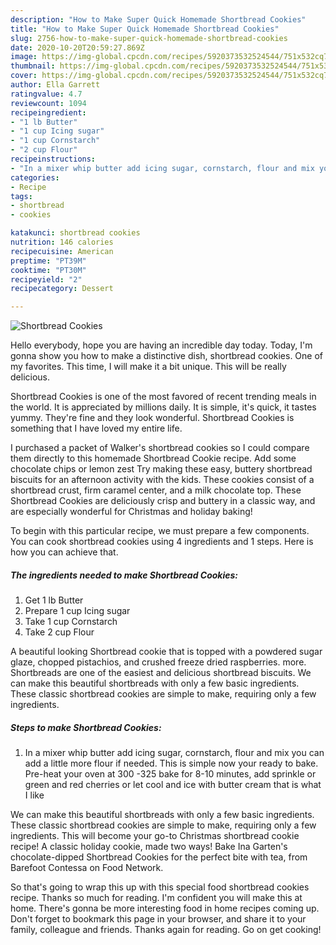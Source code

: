 ```yaml
---
description: "How to Make Super Quick Homemade Shortbread Cookies"
title: "How to Make Super Quick Homemade Shortbread Cookies"
slug: 2756-how-to-make-super-quick-homemade-shortbread-cookies
date: 2020-10-20T20:59:27.869Z
image: https://img-global.cpcdn.com/recipes/5920373532524544/751x532cq70/shortbread-cookies-recipe-main-photo.jpg
thumbnail: https://img-global.cpcdn.com/recipes/5920373532524544/751x532cq70/shortbread-cookies-recipe-main-photo.jpg
cover: https://img-global.cpcdn.com/recipes/5920373532524544/751x532cq70/shortbread-cookies-recipe-main-photo.jpg
author: Ella Garrett
ratingvalue: 4.7
reviewcount: 1094
recipeingredient:
- "1 lb Butter"
- "1 cup Icing sugar"
- "1 cup Cornstarch"
- "2 cup Flour"
recipeinstructions:
- "In a mixer whip butter add icing sugar, cornstarch, flour and mix you can add a little more flour if needed. This is simple now your ready to bake.  Pre-heat your oven at 300 -325 bake for 8-10 minutes, add sprinkle or green and red cherries or let cool and ice with butter cream that is what I like"
categories:
- Recipe
tags:
- shortbread
- cookies

katakunci: shortbread cookies 
nutrition: 146 calories
recipecuisine: American
preptime: "PT39M"
cooktime: "PT30M"
recipeyield: "2"
recipecategory: Dessert

---
```



![Shortbread Cookies](https://img-global.cpcdn.com/recipes/5920373532524544/751x532cq70/shortbread-cookies-recipe-main-photo.jpg)

Hello everybody, hope you are having an incredible day today. Today, I'm gonna show you how to make a distinctive dish, shortbread cookies. One of my favorites. This time, I will make it a bit unique. This will be really delicious.

Shortbread Cookies is one of the most favored of recent trending meals in the world. It is appreciated by millions daily. It is simple, it's quick, it tastes yummy. They're fine and they look wonderful. Shortbread Cookies is something that I have loved my entire life.

I purchased a packet of Walker&#39;s shortbread cookies so I could compare them directly to this homemade Shortbread Cookie recipe. Add some chocolate chips or lemon zest Try making these easy, buttery shortbread biscuits for an afternoon activity with the kids. These cookies consist of a shortbread crust, firm caramel center, and a milk chocolate top. These Shortbread Cookies are deliciously crisp and buttery in a classic way, and are especially wonderful for Christmas and holiday baking!


To begin with this particular recipe, we must prepare a few components. You can cook shortbread cookies using 4 ingredients and 1 steps. Here is how you can achieve that.

<!--inarticleads1-->

##### The ingredients needed to make Shortbread Cookies:

1. Get 1 lb Butter
1. Prepare 1 cup Icing sugar
1. Take 1 cup Cornstarch
1. Take 2 cup Flour


A beautiful looking Shortbread cookie that is topped with a powdered sugar glaze, chopped pistachios, and crushed freeze dried raspberries. more. Shortbreads are one of the easiest and delicious shortbread biscuits. We can make this beautiful shortbreads with only a few basic ingredients. These classic shortbread cookies are simple to make, requiring only a few ingredients. 

<!--inarticleads2-->

##### Steps to make Shortbread Cookies:

1. In a mixer whip butter add icing sugar, cornstarch, flour and mix you can add a little more flour if needed. This is simple now your ready to bake.  Pre-heat your oven at 300 -325 bake for 8-10 minutes, add sprinkle or green and red cherries or let cool and ice with butter cream that is what I like


We can make this beautiful shortbreads with only a few basic ingredients. These classic shortbread cookies are simple to make, requiring only a few ingredients. This will become your go-to Christmas shortbread cookie recipe! A classic holiday cookie, made two ways! Bake Ina Garten&#39;s chocolate-dipped Shortbread Cookies for the perfect bite with tea, from Barefoot Contessa on Food Network. 

So that's going to wrap this up with this special food shortbread cookies recipe. Thanks so much for reading. I'm confident you will make this at home. There's gonna be more interesting food in home recipes coming up. Don't forget to bookmark this page in your browser, and share it to your family, colleague and friends. Thanks again for reading. Go on get cooking!
